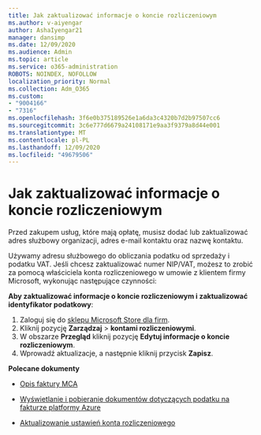 ```yaml
---
title: Jak zaktualizować informacje o koncie rozliczeniowym
ms.author: v-aiyengar
author: AshaIyengar21
manager: dansimp
ms.date: 12/09/2020
ms.audience: Admin
ms.topic: article
ms.service: o365-administration
ROBOTS: NOINDEX, NOFOLLOW
localization_priority: Normal
ms.collection: Adm_O365
ms.custom:
- "9004166"
- "7316"
ms.openlocfilehash: 3f6e0b375189526e1a6da3c4320b7d2b97507cc6
ms.sourcegitcommit: 3c6e777d6679a24108171e9aa3f9379a8d44e001
ms.translationtype: MT
ms.contentlocale: pl-PL
ms.lasthandoff: 12/09/2020
ms.locfileid: "49679506"
---
```

# <a name="how-to-update-billing-account-information"></a>Jak zaktualizować informacje o koncie rozliczeniowym

Przed zakupem usług, które mają opłatę, musisz dodać lub zaktualizować adres służbowy organizacji, adres e-mail kontaktu oraz nazwę kontaktu.

Używamy adresu służbowego do obliczania podatku od sprzedaży i podatku VAT. Jeśli chcesz zaktualizować numer NIP/VAT, możesz to zrobić za pomocą właściciela konta rozliczeniowego w umowie z klientem firmy Microsoft, wykonując następujące czynności:

**Aby zaktualizować informacje o koncie rozliczeniowym i zaktualizować identyfikator podatkowy**:

1. Zaloguj się do [sklepu Microsoft Store dla firm](https://businessstore.microsoft.com/).
1. Kliknij pozycję **Zarządzaj**  >  **kontami rozliczeniowymi**.
1. W obszarze **Przegląd** kliknij pozycję **Edytuj informacje o koncie rozliczeniowym**.
1. Wprowadź aktualizacje, a następnie kliknij przycisk **Zapisz**. 

**Polecane dokumenty**

- [Opis faktury MCA](https://docs.microsoft.com/azure/cost-management-billing/understand/mca-understand-your-invoice)

- [Wyświetlanie i pobieranie dokumentów dotyczących podatku na fakturze platformy Azure](https://docs.microsoft.com/azure/cost-management-billing/understand/mca-download-tax-document)

- [Aktualizowanie ustawień konta rozliczeniowego](https://docs.microsoft.com/microsoft-store/update-microsoft-store-for-business-account-settings)  
